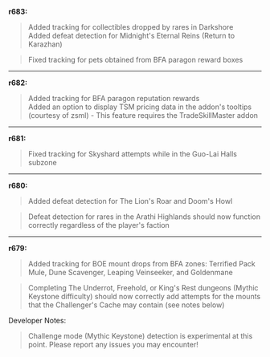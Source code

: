 **r683:**

> Added tracking for collectibles dropped by rares in Darkshore
<br>Added defeat detection for Midnight's Eternal Reins (Return to Karazhan)

> Fixed tracking for pets obtained from BFA paragon reward boxes 

-----

**r682:**

> Added tracking for BFA paragon reputation rewards
<br>Added an option to display TSM pricing data in the addon's tooltips (courtesy of zsml) - This feature requires the TradeSkillMaster addon

-----

**r681:**

> Fixed tracking for Skyshard attempts while in the Guo-Lai Halls subzone

-----

**r680:**

> Added defeat detection for The Lion's Roar and Doom's Howl

> Defeat detection for rares in the Arathi Highlands should now function correctly regardless of the player's faction

-----

**r679:**

> Added tracking for BOE mount drops from BFA zones: Terrified Pack Mule, Dune Scavenger, Leaping Veinseeker, and Goldenmane

> Completing The Underrot, Freehold, or King's Rest dungeons (Mythic Keystone difficulty) should now correctly add attempts for the mounts that the Challenger's Cache may contain (see notes below)

Developer Notes:
> Challenge mode (Mythic Keystone) detection is experimental at this point. Please report any issues you may encounter!
